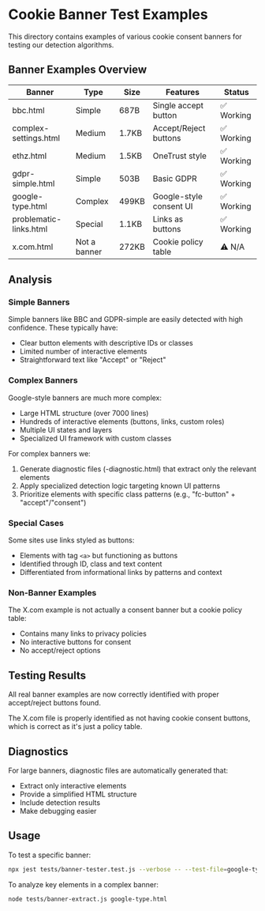# Cookie Banner Test Examples

This directory contains examples of various cookie consent banners for testing our detection algorithms.

## Banner Examples Overview

| Banner | Type | Size | Features | Status |
|--------|------|------|----------|--------|
| bbc.html | Simple | 687B | Single accept button | ✅ Working |
| complex-settings.html | Medium | 1.7KB | Accept/Reject buttons | ✅ Working |
| ethz.html | Medium | 1.5KB | OneTrust style | ✅ Working |
| gdpr-simple.html | Simple | 503B | Basic GDPR | ✅ Working |
| google-type.html | Complex | 499KB | Google-style consent UI | ✅ Working |
| problematic-links.html | Special | 1.1KB | Links as buttons | ✅ Working |
| x.com.html | Not a banner | 272KB | Cookie policy table | ⚠️ N/A |

## Analysis

### Simple Banners
Simple banners like BBC and GDPR-simple are easily detected with high confidence. These typically have:
- Clear button elements with descriptive IDs or classes
- Limited number of interactive elements
- Straightforward text like "Accept" or "Reject"

### Complex Banners
Google-style banners are much more complex:
- Large HTML structure (over 7000 lines)
- Hundreds of interactive elements (buttons, links, custom roles)
- Multiple UI states and layers
- Specialized UI framework with custom classes

For complex banners we:
1. Generate diagnostic files (-diagnostic.html) that extract only the relevant elements
2. Apply specialized detection logic targeting known UI patterns
3. Prioritize elements with specific class patterns (e.g., "fc-button" + "accept"/"consent")

### Special Cases
Some sites use links styled as buttons:
- Elements with tag `<a>` but functioning as buttons
- Identified through ID, class and text content
- Differentiated from informational links by patterns and context

### Non-Banner Examples
The X.com example is not actually a consent banner but a cookie policy table:
- Contains many links to privacy policies
- No interactive buttons for consent
- No accept/reject options

## Testing Results

All real banner examples are now correctly identified with proper accept/reject buttons found.

The X.com file is properly identified as not having cookie consent buttons, which is correct as it's just a policy table.

## Diagnostics

For large banners, diagnostic files are automatically generated that:
- Extract only interactive elements
- Provide a simplified HTML structure
- Include detection results
- Make debugging easier

## Usage

To test a specific banner:
```bash
npx jest tests/banner-tester.test.js --verbose -- --test-file=google-type.html
```

To analyze key elements in a complex banner:
```bash
node tests/banner-extract.js google-type.html
``` 